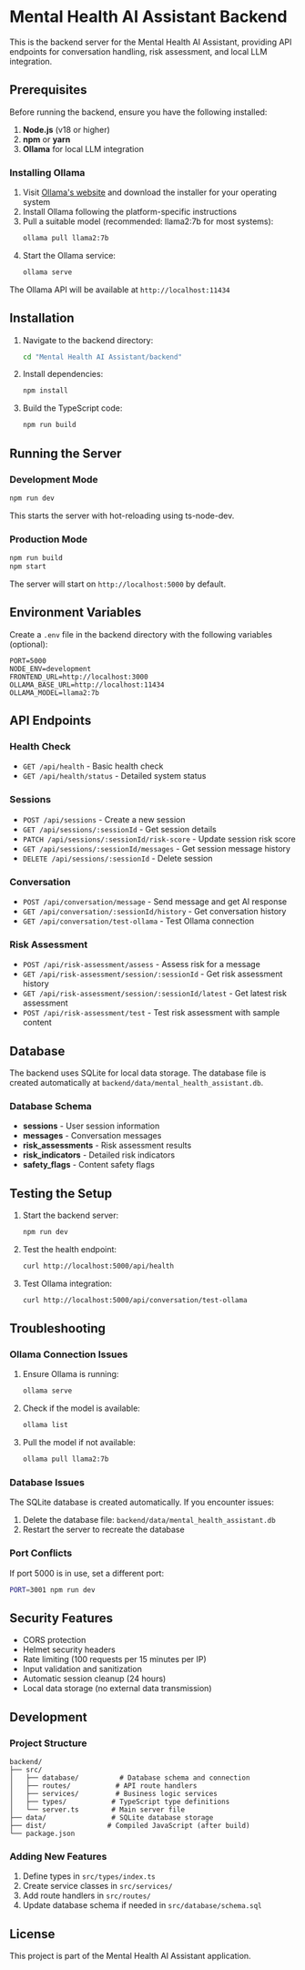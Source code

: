 # Mental Health AI Assistant Backend

This is the backend server for the Mental Health AI Assistant, providing API endpoints for conversation handling, risk assessment, and local LLM integration.

## Prerequisites

Before running the backend, ensure you have the following installed:

1. **Node.js** (v18 or higher)
2. **npm** or **yarn**
3. **Ollama** for local LLM integration

### Installing Ollama

1. Visit [Ollama's website](https://ollama.ai/) and download the installer for your operating system
2. Install Ollama following the platform-specific instructions
3. Pull a suitable model (recommended: llama2:7b for most systems):
   ```bash
   ollama pull llama2:7b
   ```
4. Start the Ollama service:
   ```bash
   ollama serve
   ```

The Ollama API will be available at `http://localhost:11434`

## Installation

1. Navigate to the backend directory:
   ```bash
   cd "Mental Health AI Assistant/backend"
   ```

2. Install dependencies:
   ```bash
   npm install
   ```

3. Build the TypeScript code:
   ```bash
   npm run build
   ```

## Running the Server

### Development Mode
```bash
npm run dev
```
This starts the server with hot-reloading using ts-node-dev.

### Production Mode
```bash
npm run build
npm start
```

The server will start on `http://localhost:5000` by default.

## Environment Variables

Create a `.env` file in the backend directory with the following variables (optional):

```env
PORT=5000
NODE_ENV=development
FRONTEND_URL=http://localhost:3000
OLLAMA_BASE_URL=http://localhost:11434
OLLAMA_MODEL=llama2:7b
```

## API Endpoints

### Health Check
- `GET /api/health` - Basic health check
- `GET /api/health/status` - Detailed system status

### Sessions
- `POST /api/sessions` - Create a new session
- `GET /api/sessions/:sessionId` - Get session details
- `PATCH /api/sessions/:sessionId/risk-score` - Update session risk score
- `GET /api/sessions/:sessionId/messages` - Get session message history
- `DELETE /api/sessions/:sessionId` - Delete session

### Conversation
- `POST /api/conversation/message` - Send message and get AI response
- `GET /api/conversation/:sessionId/history` - Get conversation history
- `GET /api/conversation/test-ollama` - Test Ollama connection

### Risk Assessment
- `POST /api/risk-assessment/assess` - Assess risk for a message
- `GET /api/risk-assessment/session/:sessionId` - Get risk assessment history
- `GET /api/risk-assessment/session/:sessionId/latest` - Get latest risk assessment
- `POST /api/risk-assessment/test` - Test risk assessment with sample content

## Database

The backend uses SQLite for local data storage. The database file is created automatically at `backend/data/mental_health_assistant.db`.

### Database Schema

- **sessions** - User session information
- **messages** - Conversation messages
- **risk_assessments** - Risk assessment results
- **risk_indicators** - Detailed risk indicators
- **safety_flags** - Content safety flags

## Testing the Setup

1. Start the backend server:
   ```bash
   npm run dev
   ```

2. Test the health endpoint:
   ```bash
   curl http://localhost:5000/api/health
   ```

3. Test Ollama integration:
   ```bash
   curl http://localhost:5000/api/conversation/test-ollama
   ```

## Troubleshooting

### Ollama Connection Issues

1. Ensure Ollama is running:
   ```bash
   ollama serve
   ```

2. Check if the model is available:
   ```bash
   ollama list
   ```

3. Pull the model if not available:
   ```bash
   ollama pull llama2:7b
   ```

### Database Issues

The SQLite database is created automatically. If you encounter issues:

1. Delete the database file: `backend/data/mental_health_assistant.db`
2. Restart the server to recreate the database

### Port Conflicts

If port 5000 is in use, set a different port:
```bash
PORT=3001 npm run dev
```

## Security Features

- CORS protection
- Helmet security headers
- Rate limiting (100 requests per 15 minutes per IP)
- Input validation and sanitization
- Automatic session cleanup (24 hours)
- Local data storage (no external data transmission)

## Development

### Project Structure
```
backend/
├── src/
│   ├── database/          # Database schema and connection
│   ├── routes/           # API route handlers
│   ├── services/         # Business logic services
│   ├── types/           # TypeScript type definitions
│   └── server.ts        # Main server file
├── data/                # SQLite database storage
├── dist/               # Compiled JavaScript (after build)
└── package.json
```

### Adding New Features

1. Define types in `src/types/index.ts`
2. Create service classes in `src/services/`
3. Add route handlers in `src/routes/`
4. Update database schema if needed in `src/database/schema.sql`

## License

This project is part of the Mental Health AI Assistant application.